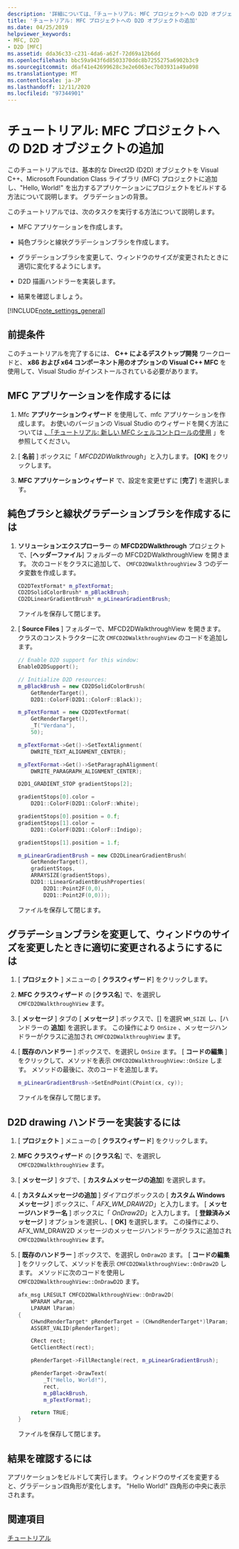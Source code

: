 ```yaml
---
description: '詳細については、「チュートリアル: MFC プロジェクトへの D2D オブジェクトの追加」を参照してください。'
title: 'チュートリアル: MFC プロジェクトへの D2D オブジェクトの追加'
ms.date: 04/25/2019
helpviewer_keywords:
- MFC, D2D
- D2D [MFC]
ms.assetid: dda36c33-c231-4da6-a62f-72d69a12b6dd
ms.openlocfilehash: bbc59a943f6d8503370ddc8b7255275a6902b3c9
ms.sourcegitcommit: d6af41e42699628c3e2e6063ec7b03931a49a098
ms.translationtype: MT
ms.contentlocale: ja-JP
ms.lasthandoff: 12/11/2020
ms.locfileid: "97344901"
---
```

# <a name="walkthrough-adding-a-d2d-object-to-an-mfc-project"></a>チュートリアル: MFC プロジェクトへの D2D オブジェクトの追加

このチュートリアルでは、基本的な Direct2D (D2D) オブジェクトを Visual C++、Microsoft Foundation Class ライブラリ (MFC) プロジェクトに追加し、"Hello, World!" を出力するアプリケーションにプロジェクトをビルドする方法について説明します。 グラデーションの背景。

このチュートリアルでは、次のタスクを実行する方法について説明します。

- MFC アプリケーションを作成します。

- 純色ブラシと線状グラデーションブラシを作成します。

- グラデーションブラシを変更して、ウィンドウのサイズが変更されたときに適切に変化するようにします。

- D2D 描画ハンドラーを実装します。

- 結果を確認しましょう。

[!INCLUDE[note_settings_general](../mfc/includes/note_settings_general_md.md)]

## <a name="prerequisites"></a>前提条件

このチュートリアルを完了するには、 **C++ によるデスクトップ開発** ワークロードと、 **x86 および x64 コンポーネント用のオプションの Visual C++ MFC** を使用して、Visual Studio がインストールされている必要があります。

## <a name="to-create-an-mfc-application"></a>MFC アプリケーションを作成するには

1. Mfc **アプリケーションウィザード** を使用して、mfc アプリケーションを作成します。 お使いのバージョンの Visual Studio のウィザードを開く方法については [、「チュートリアル: 新しい MFC シェルコントロールの使用](walkthrough-using-the-new-mfc-shell-controls.md) 」を参照してください。

1. [ **名前** ] ボックスに「 *MFCD2DWalkthrough*」と入力します。 **[OK]** をクリックします。

1. **MFC アプリケーションウィザード** で、設定を変更せずに [**完了**] を選択します。

## <a name="to-create-a-solid-color-brush-and-a-linear-gradient-brush"></a>純色ブラシと線状グラデーションブラシを作成するには

1. **ソリューションエクスプローラー** の **MFCD2DWalkthrough** プロジェクトで、[**ヘッダーファイル**] フォルダーの MFCD2DWalkthroughView を開きます。 次のコードをクラスに追加して、 `CMFCD2DWalkthroughView` 3 つのデータ変数を作成します。

   ```cpp
   CD2DTextFormat* m_pTextFormat;
   CD2DSolidColorBrush* m_pBlackBrush;
   CD2DLinearGradientBrush* m_pLinearGradientBrush;
   ```

   ファイルを保存して閉じます。

1. [ **Source Files** ] フォルダーで、MFCD2DWalkthroughView を開きます。 クラスのコンストラクターに次 `CMFCD2DWalkthroughView` のコードを追加します。

   ```cpp
   // Enable D2D support for this window:
   EnableD2DSupport();

   // Initialize D2D resources:
   m_pBlackBrush = new CD2DSolidColorBrush(
       GetRenderTarget(),
       D2D1::ColorF(D2D1::ColorF::Black));

   m_pTextFormat = new CD2DTextFormat(
       GetRenderTarget(),
       _T("Verdana"),
       50);

   m_pTextFormat->Get()->SetTextAlignment(
       DWRITE_TEXT_ALIGNMENT_CENTER);

   m_pTextFormat->Get()->SetParagraphAlignment(
       DWRITE_PARAGRAPH_ALIGNMENT_CENTER);

   D2D1_GRADIENT_STOP gradientStops[2];

   gradientStops[0].color =
       D2D1::ColorF(D2D1::ColorF::White);

   gradientStops[0].position = 0.f;
   gradientStops[1].color =
       D2D1::ColorF(D2D1::ColorF::Indigo);

   gradientStops[1].position = 1.f;

   m_pLinearGradientBrush = new CD2DLinearGradientBrush(
       GetRenderTarget(),
       gradientStops,
       ARRAYSIZE(gradientStops),
       D2D1::LinearGradientBrushProperties(
           D2D1::Point2F(0,0),
           D2D1::Point2F(0,0)));
   ```

   ファイルを保存して閉じます。

## <a name="to-modify-the-gradient-brush-so-that-it-will-change-appropriately-when-the-window-is-resized"></a>グラデーションブラシを変更して、ウィンドウのサイズを変更したときに適切に変更されるようにするには

1. [ **プロジェクト** ] メニューの [ **クラスウィザード**] をクリックします。

1. **MFC クラスウィザード** の [**クラス名**] で、を選択し `CMFCD2DWalkthroughView` ます。

1. [ **メッセージ** ] タブの [ **メッセージ** ] ボックスで、[] を選択 `WM_SIZE` し、[ハンドラーの **追加**] を選択します。 この操作により `OnSize` 、メッセージハンドラーがクラスに追加され `CMFCD2DWalkthroughView` ます。

1. [ **既存のハンドラー** ] ボックスで、を選択し `OnSize` ます。 [ **コードの編集** ] をクリックして、メソッドを表示 `CMFCD2DWalkthroughView::OnSize` します。 メソッドの最後に、次のコードを追加します。

   ```cpp
   m_pLinearGradientBrush->SetEndPoint(CPoint(cx, cy));
   ```

   ファイルを保存して閉じます。

## <a name="to-implement-a-d2d-drawing-handler"></a>D2D drawing ハンドラーを実装するには

1. [ **プロジェクト** ] メニューの [ **クラスウィザード**] をクリックします。

1. **MFC クラスウィザード** の [**クラス名**] で、を選択し `CMFCD2DWalkthroughView` ます。

1. [ **メッセージ** ] タブで、[ **カスタムメッセージの追加**] を選択します。

1. [ **カスタムメッセージの追加** ] ダイアログボックスの [ **カスタム Windows メッセージ** ] ボックスに、「 *AFX_WM_DRAW2D*」と入力します。 [ **メッセージハンドラー名** ] ボックスに「 *OnDraw2D*」と入力します。 [ **登録済みメッセージ** ] オプションを選択し、[ **OK]** を選択します。 この操作により、AFX_WM_DRAW2D メッセージのメッセージハンドラーがクラスに追加され `CMFCD2DWalkthroughView` ます。

1. [ **既存のハンドラー** ] ボックスで、を選択し `OnDraw2D` ます。 [ **コードの編集** ] をクリックして、メソッドを表示 `CMFCD2DWalkthroughView::OnDraw2D` します。 メソッドに次のコードを使用し `CMFCD2DWalkthroughView::OnDrawD2D` ます。

   ```cpp
   afx_msg LRESULT CMFCD2DWalkthroughView::OnDraw2D(
       WPARAM wParam,
       LPARAM lParam)
   {
       CHwndRenderTarget* pRenderTarget = (CHwndRenderTarget*)lParam;
       ASSERT_VALID(pRenderTarget);

       CRect rect;
       GetClientRect(rect);

       pRenderTarget->FillRectangle(rect, m_pLinearGradientBrush);

       pRenderTarget->DrawText(
           _T("Hello, World!"),
           rect,
           m_pBlackBrush,
           m_pTextFormat);

       return TRUE;
   }
   ```

   ファイルを保存して閉じます。

## <a name="to-verify-the-results"></a>結果を確認するには

アプリケーションをビルドして実行します。 ウィンドウのサイズを変更すると、グラデーション四角形が変化します。 "Hello World!" 四角形の中央に表示されます。

## <a name="see-also"></a>関連項目

[チュートリアル](../mfc/walkthroughs-mfc.md)
